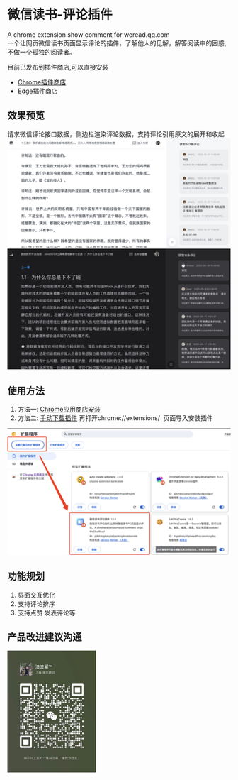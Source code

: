 # 微信读书-评论插件
A chrome extension show comment for weread.qq.com <br/>
一个让网页微信读书页面显示评论的插件，了解他人的见解，解答阅读中的困惑, 不做一个孤独的阅读者。

目前已发布到插件商店,可以直接安装
- [Chrome插件商店](https://chromewebstore.google.com/detail/kfjimgaoegibikoojcbnkbffkongnoep)
- [Edge插件商店](https://microsoftedge.microsoft.com/addons/detail/%E5%BE%AE%E4%BF%A1%E8%AF%BB%E4%B9%A6%E8%AF%84%E8%AE%BA%E6%8F%92%E4%BB%B6/dpihhfdnbndfhonhkbnnhojbnaeedabc)

## 效果预览
请求微信评论接口数据，侧边栏渲染评论数据，支持评论引用原文的展开和收起
<img src="./src/assets/img/preview-day.jpg">
<img src="./src/assets/img/preview-night.jpg">

## 使用方法
<ol>
    <li>
        方法一: <a href="https://chromewebstore.google.com/detail/kfjimgaoegibikoojcbnkbffkongnoep">Chrome应用商店安装</a>
    </li>
    <li>方法二: <a href="https://github.com/my19940202/wx-read-comment-extension/raw/main/微信读书评论-2024-05-14.zip">手动下载插件</a> 再打开chrome://extensions/&nbsp; 页面导入安装插件</li>
</ol>
<img src="./src/assets/img/tutorial.jpg">

## 功能规划
1. 界面交互优化
2. 支持评论排序
3. 支持点赞 发表评论等

## 产品改进建议沟通
<img width="200" src="./src/assets/img/wx-qrcode.jpg">
